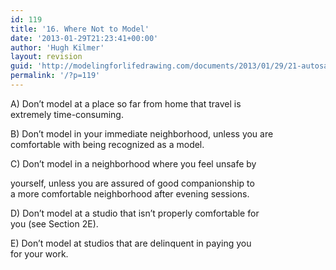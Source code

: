 ```yaml
---
id: 119
title: '16. Where Not to Model'
date: '2013-01-29T21:23:41+00:00'
author: 'Hugh Kilmer'
layout: revision
guid: 'http://modelingforlifedrawing.com/documents/2013/01/29/21-autosave/'
permalink: '/?p=119'
---
```


A) Don’t model at a place so far from home that travel is  
extremely time-consuming.

B) Don’t model in your immediate neighborhood, unless you are  
comfortable with being recognized as a model.

C) Don’t model in a neighborhood where you feel unsafe by

yourself, unless you are assured of good companionship to  
a more comfortable neighborhood after evening sessions.

D) Don’t model at a studio that isn’t properly comfortable for  
you (see Section 2E).

E) Don’t model at studios that are delinquent in paying you  
for your work.